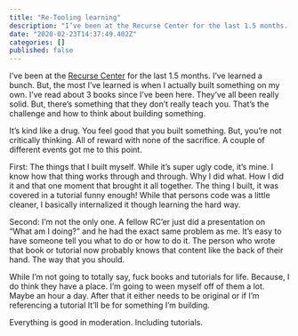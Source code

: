 ```yaml
---
title: "Re-Tooling learning"
description: "I’ve been at the Recurse Center for the last 1.5 months. I’ve learned a bunch. But, the most I’ve learned is when I actually built…"
date: "2020-02-23T14:37:49.402Z"
categories: []
published: false
---
```


I’ve been at the [Recurse Center](http://recurse.com) for the last 1.5 months. I’ve learned a bunch. But, the most I’ve learned is when I actually built something on my own. I’ve read about 3 books since I’ve been here. They’ve all been really solid. But, there’s something that they don’t really teach you. That’s the challenge and how to think about building something.

It’s kind like a drug. You feel good that you built something. But, you’re not critically thinking. All of reward with none of the sacrifice. A couple of different events got me to this point.

First: The things that I built myself. While it’s super ugly code, it’s mine. I know how that thing works through and through. Why I did what. How I did it and that one moment that brought it all together. The thing I built, it was covered in a tutorial funny enough! While that persons code was a little cleaner, I basically internalized it though learning the hard way.

Second: I’m not the only one. A fellow RC’er just did a presentation on “What am I doing?” and he had the exact same problem as me. It’s easy to have someone tell you what to do or how to do it. The person who wrote that book or tutorial now probably knows that content like the back of their hand. The way that you should.

While I’m not going to totally say, fuck books and tutorials for life. Because, I do think they have a place. I’m going to ween myself off of them a lot. Maybe an hour a day. After that it either needs to be original or if I’m referencing a tutorial It’ll be for something I’m building.

Everything is good in moderation. Including tutorials.
